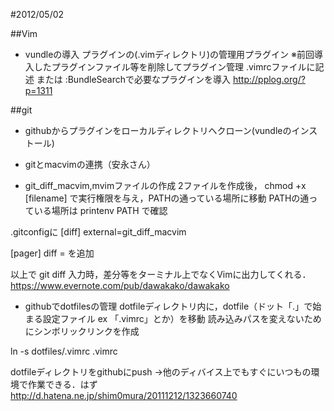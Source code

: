 #2012/05/02

##Vim
+ vundleの導入
プラグインの(.vimディレクトリ)の管理用プラグイン
※前回導入したプラグインファイル等を削除してプラグイン管理
.vimrcファイルに記述 または :BundleSearchで必要なプラグインを導入
<http://pplog.org/?p=1311>


##git

+ githubからプラグインをローカルディレクトリへクローン(vundleのインストール)

+ gitとmacvimの連携（安永さん）

+ git_diff_macvim,mvimファイルの作成
2ファイルを作成後，
chmod +x [filename] で実行権限を与え，PATHの通っている場所に移動
PATHの通っている場所は
printenv PATH で確認

.gitconfigに
[diff]
external=git_diff_macvim

[pager]
diff =
を追加

以上で
git diff
入力時，差分等をターミナル上でなくVimに出力してくれる．
<https://www.evernote.com/pub/dawakako/dawakako>

+ githubでdotfilesの管理
dotfileディレクトリ内に，dotfile（ドット「.」で始まる設定ファイル ex 「.vimrc」とか）を移動
読み込みパスを変えないためにシンボリックリンクを作成

ln -s dotfiles/.vimrc .vimrc

dotfileディレクトリをgithubにpush
→他のディバイス上でもすぐにいつもの環境で作業できる．はず
<http://d.hatena.ne.jp/shim0mura/20111212/1323660740>
